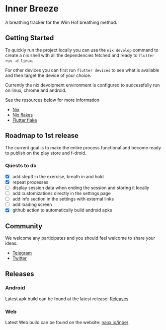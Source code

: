 # Inner Breeze
A breathing tracker for the Wim Hof breathing method.

## Getting Started
To quickly run the project locally you can use the ```nix develop``` command to create a nix shell with all the dependencies fetched and ready to ```flutter run -d linux```.

For other devices you can first run ```flutter devices``` to see what is available and then target the device of your choice.

Currently the nix devolpment environment is configured to successfully run on linux, chrome and android.

See the resources below for more information

 - [Nix](https://nixos.org/)
 - [Nix flakes](https://nixos.wiki/wiki/Flakes)
- [Flutter flake](https://github.com/waotzi/flutter-flake)

## Roadmap to 1st release
The current goal is to make the entire process functional and become ready to publish on the play store and f-droid. 

### Quests to do
- [x] add step3 in the exercise, breath in and hold
- [x] repeat processes
- [ ] display session data when ending the session and storing it locally
- [ ] add customizations directly in the settings page
- [ ] add info section in the settings with external links
- [ ] add loading screen
- [x] github action to automatically build android apks

## Community
We welcome any participates and you should feel welcome to share your ideas.

- [Telegram](https://t.me/naoxio)
- [Twitter](https://twitter.com/naox_io)

## Releases
### Android
Latest apk build can be found at the latest release:
[Releases](https://github.com/naoxio/inbe/releases/tag/latest)

### Web
Latest Web build can be found on the website:
[naox.io/inbe/](https://naox.io/inbe/)
